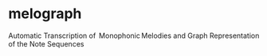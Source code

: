 # melograph
Automatic Transcription of  Monophonic Melodies and​ Graph Representation of the Note Sequences
